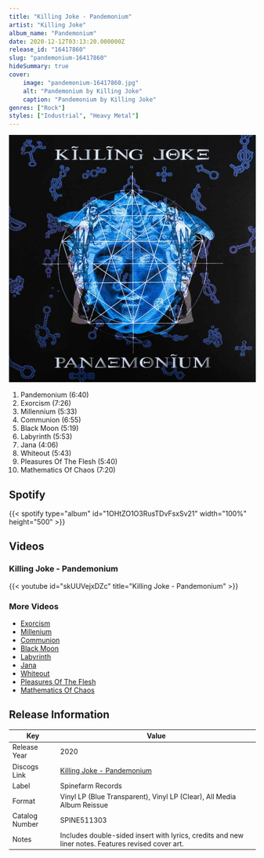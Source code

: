 ```yaml
---
title: "Killing Joke - Pandemonium"
artist: "Killing Joke"
album_name: "Pandemonium"
date: 2020-12-12T03:13:20.000000Z
release_id: "16417860"
slug: "pandemonium-16417860"
hideSummary: true
cover:
    image: "pandemonium-16417860.jpg"
    alt: "Pandemonium by Killing Joke"
    caption: "Pandemonium by Killing Joke"
genres: ["Rock"]
styles: ["Industrial", "Heavy Metal"]
---
```


![Pandemonium by Killing Joke](pandemonium-16417860.jpg)

<!-- section break -->

1. Pandemonium (6:40)
2. Exorcism (7:26)
3. Millennium (5:33)
4. Communion (6:55)
5. Black Moon (5:19)
6. Labyrinth (5:53)
7. Jana (4:06)
8. Whiteout (5:43)
9. Pleasures Of The Flesh (5:40)
10. Mathematics Of Chaos (7:20)

<!-- section break -->


## Spotify
{{< spotify type="album" id="1OHtZO1O3RusTDvFsxSv21" width="100%" height="500" >}}



## Videos
### Killing Joke - Pandemonium
{{< youtube id="skUUVejxDZc" title="Killing Joke - Pandemonium" >}}<br>

### More Videos

- [Exorcism](https://www.youtube.com/watch?v=lC781aCldKY)
- [Millenium](https://www.youtube.com/watch?v=Tpiqap0JRIA)
- [Communion](https://www.youtube.com/watch?v=kjoJd2GxBMo)
- [Black Moon](https://www.youtube.com/watch?v=HsvPlgOUtsQ)
- [Labyrinth](https://www.youtube.com/watch?v=NjDyUIwsuXo)
- [Jana](https://www.youtube.com/watch?v=YLateznUHXI)
- [Whiteout](https://www.youtube.com/watch?v=9668JojmCe4)
- [Pleasures Of The Flesh](https://www.youtube.com/watch?v=YMAdcR6JyJg)
- [Mathematics Of Chaos](https://www.youtube.com/watch?v=Vc2bWPBrS5I)


## Release Information
|  Key           | Value                                                |
| ---------------| ---------------------------------------------------- |
| Release Year   | 2020                                   |
| Discogs Link   | [Killing Joke - Pandemonium](https://www.discogs.com/release/16417860-Killing-Joke-Pandemonium) |
| Label          | Spinefarm Records |
| Format         | Vinyl LP (Blue Transparent), Vinyl LP (Clear), All Media Album Reissue |
| Catalog Number | SPINE511303 |
| Notes | Includes double-sided insert with lyrics, credits and new liner notes.  Features revised cover art.   |